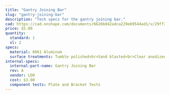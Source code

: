 ```yaml
---
title: "Gantry Joining Bar"
slug: "gantry-joining-bar"
description: "Tech specs for the gantry joining bar."
cad: https://cad.onshape.com/documents/6626b842adca229e69544ad1/v/29ff27176ad028c3b865f257/e/7dac4577067e573dd0f7f3d4
price: $5.00
quantity:
  standard: 1
  xl: 2
specs:
  material: 6061 Aluminum
  surface treatments: Tumble polished<br>Sand blasted<br>Clear anodized
internal-specs:
  internal-part-name: Gantry Joining Bar
  rev: A
  vendor: LDO
  cost: $3.00
  component tests: Plate and Bracket Tests
---
```

